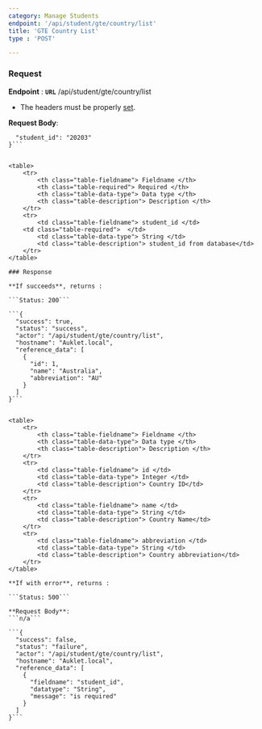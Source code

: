 ```yaml
---
category: Manage Students
endpoint: '/api/student/gte/country/list'
title: 'GTE Country List'
type : 'POST'

---
```


### Request

**Endpoint** : **`URL`** /api/student/gte/country/list
* The headers must be properly [set](#/Info-setting-headers).

**Request Body**: 
```{
  "student_id": "20203"
}```


<table>
	<tr>
		<th class="table-fieldname"> Fieldname </th>
		<th class="table-required"> Required </th>    
		<th class="table-data-type"> Data type </th>
		<th class="table-description"> Description </th>
	</tr>
	<tr>
		<td class="table-fieldname"> student_id </td>
    <td class="table-required">  </td>
		<td class="table-data-type"> String </td>
		<td class="table-description"> student_id from database</td>
	</tr>   
</table>

### Response

**If succeeds**, returns : 

```Status: 200```

```{
  "success": true,
  "status": "success",
  "actor": "/api/student/gte/country/list",
  "hostname": "Auklet.local",
  "reference_data": [
    {
      "id": 1,
      "name": "Australia",
      "abbreviation": "AU"
    }
  ]
}```


<table>
	<tr>
		<th class="table-fieldname"> Fieldname </th>
		<th class="table-data-type"> Data type </th>
		<th class="table-description"> Description </th>
	</tr>
	<tr>
		<td class="table-fieldname"> id </td>
		<td class="table-data-type"> Integer </td>
		<td class="table-description"> Country ID</td>
	</tr>  
	<tr>
		<td class="table-fieldname"> name </td>
		<td class="table-data-type"> String </td>
		<td class="table-description"> Country Name</td>
	</tr>  
	<tr>
		<td class="table-fieldname"> abbreviation </td>
		<td class="table-data-type"> String </td>
		<td class="table-description"> Country abbreviation</td>
	</tr>  
</table>

**If with error**, returns : 

```Status: 500```

**Request Body**: 
```n/a```

```{
  "success": false,
  "status": "failure",
  "actor": "/api/student/gte/country/list",
  "hostname": "Auklet.local",
  "reference_data": [
    {
      "fieldname": "student_id",
      "datatype": "String",
      "message": "is required"
    }
  ]
}```
